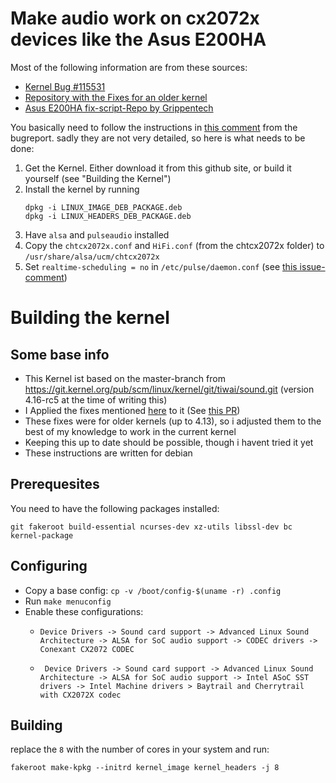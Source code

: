 # Make audio work on cx2072x devices like the Asus E200HA

Most of the following information are from these sources:

- [Kernel Bug #115531](https://bugzilla.kernel.org/show_bug.cgi?id=115531)
- [Repository with the Fixes for an older kernel](https://git.kernel.org/pub/scm/linux/kernel/git/tiwai/sound.git)
- [Asus E200HA fix-script-Repo by Grippentech](https://github.com/Grippentech/Asus-E200HA-Linux-Post-Install-Script)

You basically need to follow the instructions in [this comment](https://bugzilla.kernel.org/show_bug.cgi?id=115531#c64) from the bugreport. sadly they are not very detailed, so here is what needs to be done:

1. Get the Kernel. Either download it from this github site, or build it yourself (see "Building the Kernel")
2. Install the kernel by running
   ```
   dpkg -i LINUX_IMAGE_DEB_PACKAGE.deb
   dpkg -i LINUX_HEADERS_DEB_PACKAGE.deb
   ```
3. Have `alsa` and `pulseaudio` installed
4. Copy the `chtcx2072x.conf` and `HiFi.conf` (from the chtcx2072x folder) to `/usr/share/alsa/ucm/chtcx2072x`
5. Set `realtime-scheduling = no` in `/etc/pulse/daemon.conf` (see [this issue-comment](https://github.com/Grippentech/Asus-E200HA-Linux-Post-Install-Script/issues/29#issuecomment-355113121))

# Building the kernel

## Some base info

- This Kernel ist based on the master-branch from https://git.kernel.org/pub/scm/linux/kernel/git/tiwai/sound.git (version 4.16-rc5 at the time of writing this)
- I Applied the fixes mentioned [here](https://bugzilla.kernel.org/show_bug.cgi?id=115531#c41) to it (See [this PR](https://github.com/heikomat/linux_with_cx2072x/pull/1))
- These fixes were for older kernels (up to 4.13), so i adjusted them to the best of my knowledge to work in the current kernel
- Keeping this up to date should be possible, though i havent tried it yet
- These instructions are written for debian

## Prerequesites

You need to have the following packages installed:
```
git fakeroot build-essential ncurses-dev xz-utils libssl-dev bc kernel-package
```

## Configuring

- Copy a base config: `cp -v /boot/config-$(uname -r) .config`
- Run `make menuconfig`
- Enable these configurations:
  - ```
    Device Drivers -> Sound card support -> Advanced Linux Sound Architecture -> ALSA for SoC audio support -> CODEC drivers -> Conexant CX2072 CODEC
    ```
  - ```
     Device Drivers -> Sound card support -> Advanced Linux Sound Architecture -> ALSA for SoC audio support -> Intel ASoC SST drivers -> Intel Machine drivers > Baytrail and Cherrytrail with CX2072X codec
     ```

## Building

replace the `8` with the number of cores in your system and run:
```
fakeroot make-kpkg --initrd kernel_image kernel_headers -j 8
```

